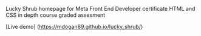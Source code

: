 Lucky Shrub homepage for Meta Front End Developer certificate HTML and CSS in depth course graded assesment

[Live demo] (https://mdogan89.github.io/lucky_shrub/)
